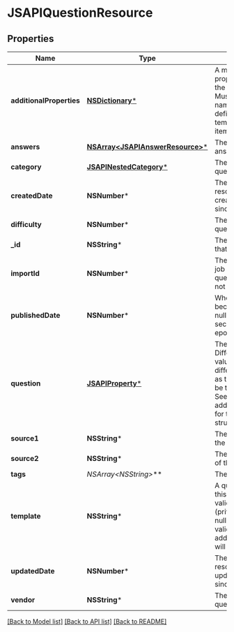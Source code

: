 # JSAPIQuestionResource

## Properties
Name | Type | Description | Notes
------------ | ------------- | ------------- | -------------
**additionalProperties** | [**NSDictionary***](JSAPIProperty.md) | A map of additional properties, keyed on the property name.  Must match the names and types defined in the template for this item type | [optional] 
**answers** | [**NSArray&lt;JSAPIAnswerResource&gt;***](JSAPIAnswerResource.md) | The list of available answers | [optional] 
**category** | [**JSAPINestedCategory***](JSAPINestedCategory.md) | The category for the question | 
**createdDate** | **NSNumber*** | The date/time this resource was created in seconds since unix epoch | [optional] 
**difficulty** | **NSNumber*** | The difficulty of the question | 
**_id** | **NSString*** | The unique ID for that resource | [optional] 
**importId** | **NSNumber*** | The id of the import job that created the question, or null if not from an import | [optional] 
**publishedDate** | **NSNumber*** | When the question becomes available, null for never, in seconds since epoch | [optional] 
**question** | [**JSAPIProperty***](JSAPIProperty.md) | The question. Different &#39;type&#39; values indicate different structures as the question may be test, image, etc. See information on additional properties for the list and their structures | 
**source1** | **NSString*** | The first source of the question | [optional] 
**source2** | **NSString*** | The second source of the question | [optional] 
**tags** | **NSArray&lt;NSString*&gt;*** | The list of tags | [optional] 
**template** | **NSString*** | A question template this question is validated against (private). May be null and no validation of additional_properties will be done | [optional] 
**updatedDate** | **NSNumber*** | The date/time this resource was last updated in seconds since unix epoch | [optional] 
**vendor** | **NSString*** | The supplier of the question | [optional] 

[[Back to Model list]](../README.md#documentation-for-models) [[Back to API list]](../README.md#documentation-for-api-endpoints) [[Back to README]](../README.md)


